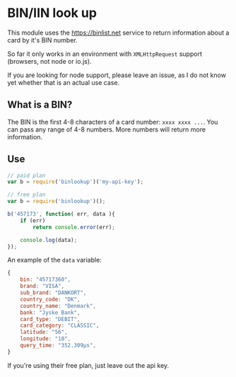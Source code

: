 # BIN/IIN look up

This module uses the https://binlist.net service to return information about a
card by it's BIN number.

So far it only works in an environment with `XMLHttpRequest` support
(browsers, not node or io.js).

If you are looking for node support, please leave an issue, as I do not know
yet whether that is an actual use case.

## What is a BIN?

The BIN is the first 4-8 characters of a card number: `xxxx xxxx ...`. You can
pass any range of 4-8 numbers. More numbers will return more information.

## Use

```js
// paid plan
var b = require('binlookup')('my-api-key');

// free plan
var b = require('binlookup')();

b('457173', function( err, data ){
	if (err)
		return console.error(err);

	console.log(data);
});
```

An example of the `data` variable:

```js
{
	bin: "45717360",
	brand: "VISA",
	sub_brand: "DANKORT",
	country_code: "DK",
	country_name: "Denmark",
	bank: "Jyske Bank",
	card_type: "DEBIT",
	card_category: "CLASSIC",
	latitude: "56",
	longitude: "10",
	query_time: "352.309µs",
}
```

If you're using their free plan, just leave out the api key.

